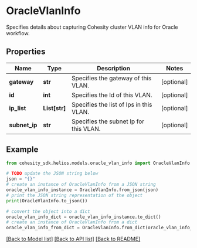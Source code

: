 # OracleVlanInfo

Specifies details about capturing Cohesity cluster VLAN info for Oracle workflow.

## Properties

Name | Type | Description | Notes
------------ | ------------- | ------------- | -------------
**gateway** | **str** | Specifies the gateway of this VLAN. | [optional] 
**id** | **int** | Specifies the Id of this VLAN. | [optional] 
**ip_list** | **List[str]** | Specifies the list of Ips in this VLAN. | [optional] 
**subnet_ip** | **str** | Specifies the subnet Ip for this VLAN. | [optional] 

## Example

```python
from cohesity_sdk.helios.models.oracle_vlan_info import OracleVlanInfo

# TODO update the JSON string below
json = "{}"
# create an instance of OracleVlanInfo from a JSON string
oracle_vlan_info_instance = OracleVlanInfo.from_json(json)
# print the JSON string representation of the object
print(OracleVlanInfo.to_json())

# convert the object into a dict
oracle_vlan_info_dict = oracle_vlan_info_instance.to_dict()
# create an instance of OracleVlanInfo from a dict
oracle_vlan_info_from_dict = OracleVlanInfo.from_dict(oracle_vlan_info_dict)
```
[[Back to Model list]](../README.md#documentation-for-models) [[Back to API list]](../README.md#documentation-for-api-endpoints) [[Back to README]](../README.md)


